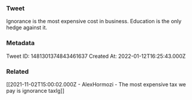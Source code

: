 ### Tweet
Ignorance is the most expensive cost in business. Education is the only hedge against it.

### Metadata
Tweet ID: 1481301374843461637
Created At: 2022-01-12T16:25:43.000Z

### Related
[[2021-11-02T15:00:02.000Z - AlexHormozi - The most expensive tax we pay is ignorance taxIg]]

